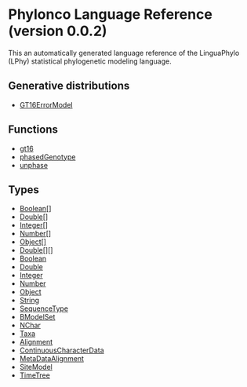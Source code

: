 Phylonco Language Reference (version 0.0.2)
===========================================
This an automatically generated language reference of the LinguaPhylo (LPhy) statistical phylogenetic modeling language.

Generative distributions
------------------------
- [GT16ErrorModel](distributions/GT16ErrorModel.md)

Functions
---------
- [gt16](functions/gt16.md)
- [phasedGenotype](functions/phasedGenotype.md)
- [unphase](functions/unphase.md)

Types
-----
- [Boolean[]](types/Boolean[].md)
- [Double[]](types/Double[].md)
- [Integer[]](types/Integer[].md)
- [Number[]](types/Number[].md)
- [Object[]](types/Object[].md)
- [Double[][]](types/Double[][].md)
- [Boolean](types/Boolean.md)
- [Double](types/Double.md)
- [Integer](types/Integer.md)
- [Number](types/Number.md)
- [Object](types/Object.md)
- [String](types/String.md)
- [SequenceType](types/SequenceType.md)
- [BModelSet](types/BModelSet.md)
- [NChar](types/NChar.md)
- [Taxa](types/Taxa.md)
- [Alignment](types/Alignment.md)
- [ContinuousCharacterData](types/ContinuousCharacterData.md)
- [MetaDataAlignment](types/MetaDataAlignment.md)
- [SiteModel](types/SiteModel.md)
- [TimeTree](types/TimeTree.md)


